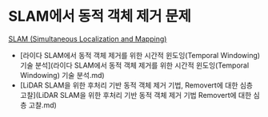 # SLAM에서 동적 객체 제거 문제
[SLAM (Simultaneous Localization and Mapping)](../index.md)

- [라이다 SLAM에서 동적 객체 제거를 위한 시간적 윈도잉(Temporal Windowing) 기술 분석](라이다 SLAM에서 동적 객체 제거를 위한 시간적 윈도잉(Temporal Windowing) 기술 분석.md)
- [LiDAR SLAM을 위한 후처리 기반 동적 객체 제거 기법, Removert에 대한 심층 고찰](LiDAR SLAM을 위한 후처리 기반 동적 객체 제거 기법 Removert에 대한 심층 고찰.md)
